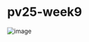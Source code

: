 # pv25-week9
![image](https://github.com/user-attachments/assets/086b7122-a344-4ba8-b3c1-0830cd21e792)
